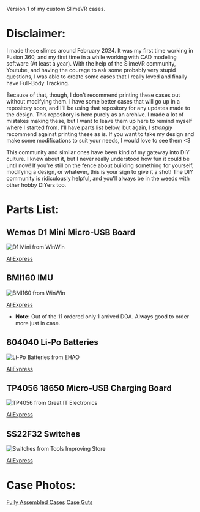 Version 1 of my custom SlimeVR cases.

# Disclaimer:

I made these slimes around February 2024. It was my first time working in Fusion 360, and my first time in a while working with CAD modeling software (At least a year). With the help of the SlimeVR community, Youtube, and having the courage to ask some probably very stupid questions, I was able to create some cases that I really loved and finally have Full-Body Tracking.

Because of that, though, I don't recommend printing these cases out without modifying them. I have some better cases that will go up in a repository soon, and I'll be using that repository for any updates made to the design. This repository is here purely as an archive. I made a lot of mistakes making these, but I want to leave them up here to remind myself where I started from. I'll have parts list below, but again, I *strongly* recommend against printing these as is. If you want to take my design and make some modifications to suit your needs, I would love to see them <3

This community and similar ones have been kind of my gateway into DIY culture. I knew about it, but I never really understood how fun it could be until now! If you're still on the fence about building something for yourself, modifying a design, or whatever, this is your sign to give it a shot! The DIY community is ridiculously helpful, and you'll always be in the weeds with other hobby DIYers too. 

# Parts List:

## Wemos D1 Mini Micro-USB Board
![D1 Mini from WinWin](https://github.com/user-attachments/assets/e5eda93f-03d5-4056-897a-81ac47ce0807)

[AliExpress](https://www.aliexpress.us/item/2251832465432818.html)

## BMI160 IMU
![BMI160 from WinWin](https://github.com/user-attachments/assets/a6443929-fa0d-488b-b986-bc4eebafcef0)

[AliExpress](https://www.aliexpress.us/item/2255799866368692.html)

- **Note:** Out of the 11 ordered only 1 arrived DOA. Always good to order more just in case.

## 804040 Li-Po Batteries
![Li-Po Batteries from EHAO](https://github.com/user-attachments/assets/89552e20-97a8-4010-aa2e-e5393949d1d3)

[AliExpress](https://www.aliexpress.us/item/3256802373289352.html)

## TP4056 18650 Micro-USB Charging Board
![TP4056 from Great IT Electronics](https://github.com/user-attachments/assets/2b49172f-934d-4007-b080-64df7e10547a)

[AliExpress](https://www.aliexpress.us/item/2251832463465716.html)

## SS22F32 Switches
![Switches from Tools Improving Store](https://github.com/user-attachments/assets/fe888f87-9221-414f-a8ac-616739a11c49)

[AliExpress](https://www.aliexpress.us/item/2251832789220847.html)

# Case Photos:

[Fully Assembled Cases](https://cdn.discordapp.com/attachments/855164207615705118/1208627714605580329/IMG_4255.jpg?ex=66c21e06&is=66c0cc86&hm=dadbd7adea1995408e9b67c6aa5b7ebc04107babf51bd94da701aa02a3a3df4b&)
[Case Guts](https://media.discordapp.net/attachments/823930029070876736/1206790208708939786/IMG_4241.jpg?ex=66c20636&is=66c0b4b6&hm=03eedc9bf1e77f9c7651f11518e37f9a6ba8989ed3efa3ef944492d15f3d2167&=&format=webp&width=430&height=573)



